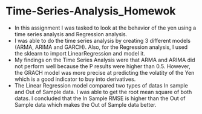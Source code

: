 # Time-Series-Analysis_Homewok
* In this assignment I was tasked to look at the behavior of the yen using a time series analysis and Regression analysis. 
* I was able to do the time series analysis by creating 3 different models (ARMA, ARIMA and GARCH). Also, for the Regression analysis, I used the sklearn to import LinearRegression and model it.
* My findings on the Time Series Analysis were that ARMA and ARIMA did not perform well because the P results were higher than 0.5. However, the GRACH model was more precise at predicting the volatity of the Yen which is a good indicator to buy into derivatives.
* The Linear Regression model compared two types of datas In sample and Out of Sample data. I was able to get the root mean square of both datas. I concluded that the In Sample RMSE is higher than the Out of Sample data which makes the Out of Sample data better.
